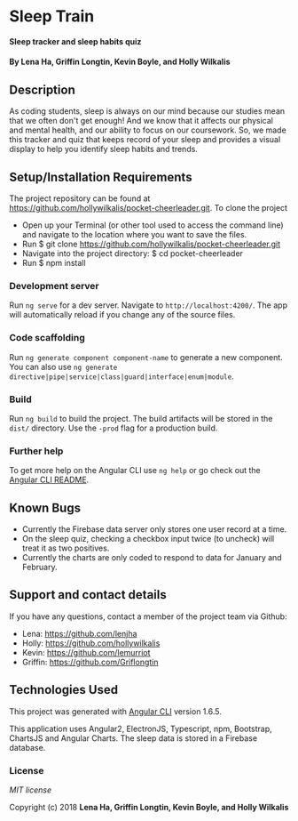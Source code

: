 # Sleep Train

#### Sleep tracker and sleep habits quiz

#### By Lena Ha, Griffin Longtin, Kevin Boyle, and Holly Wilkalis

## Description

As coding students, sleep is always on our mind because our studies mean that we often don't get enough! And we know that it affects our physical and mental health, and our ability to focus on our coursework. So, we made this tracker and quiz that keeps record of your sleep and provides a visual display to help you identify sleep habits and trends.

## Setup/Installation Requirements

The project repository can be found at https://github.com/hollywilkalis/pocket-cheerleader.git. To clone the project
* Open up your Terminal (or other tool used to access the command line) and navigate to the location where you want to save the files.
* Run $ git clone https://github.com/hollywilkalis/pocket-cheerleader.git
* Navigate into the project directory: $ cd pocket-cheerleader
* Run $ npm install

### Development server

Run `ng serve` for a dev server. Navigate to `http://localhost:4200/`. The app will automatically reload if you change any of the source files.

### Code scaffolding

Run `ng generate component component-name` to generate a new component. You can also use `ng generate directive|pipe|service|class|guard|interface|enum|module`.

### Build

Run `ng build` to build the project. The build artifacts will be stored in the `dist/` directory. Use the `-prod` flag for a production build.

### Further help

To get more help on the Angular CLI use `ng help` or go check out the [Angular CLI README](https://github.com/angular/angular-cli/blob/master/README.md).


## Known Bugs

* Currently the Firebase data server only stores one user record at a time.
* On the sleep quiz, checking a checkbox input twice (to uncheck) will treat it as two positives.
* Currently the charts are only coded to respond to data for January and February.

## Support and contact details

If you have any questions, contact a member of the project team via Github:
* Lena: https://github.com/lenjha
* Holly: https://github.com/hollywilkalis
* Kevin: https://github.com/lemurriot
* Griffin: https://github.com/Griflongtin

## Technologies Used

This project was generated with [Angular CLI](https://github.com/angular/angular-cli) version 1.6.5.

This application uses Angular2, ElectronJS, Typescript, npm, Bootstrap, ChartsJS and Angular Charts. The sleep data is stored in a Firebase database.

### License

*MIT license*

Copyright (c) 2018 **Lena Ha, Griffin Longtin, Kevin Boyle, and Holly Wilkalis**
